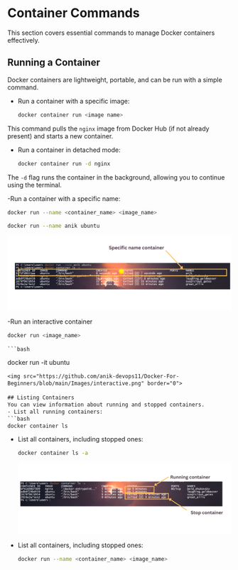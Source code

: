 # Container Commands

This section covers essential commands to manage Docker containers effectively.

## Running a Container

Docker containers are lightweight, portable, and can be run with a simple command.

- Run a container with a specific image:
  ```bash
  docker container run <image name>
  ```
This command pulls the `nginx` image from Docker Hub (if not already present) and starts a new container.
- Run a container in detached mode:
  ```bash
  docker container run -d nginx
  ```
The `-d` flag runs the container in the background, allowing you to continue using the terminal.

-Run a container with a specific name:
  ```bash
  docker run --name <container_name> <image_name>
  ```
  ```bash
  docker run --name anik ubuntu
  ```
<img src="https://github.com/anik-devops11/Docker-For-Beginners/blob/main/Images/specific-name.png" border="0">

-Run an interactive container
  ```bash
  docker run <image_name>
  ```
    ```bash
  docker run -it ubuntu
  ```
<img src="https://github.com/anik-devops11/Docker-For-Beginners/blob/main/Images/interactive.png" border="0">

## Listing Containers
You can view information about running and stopped containers.
- List all running containers:
  ```bash
  docker container ls
  ```
- List all containers, including stopped ones:
  ```bash
  docker container ls -a
  ```
  <img src="https://github.com/anik-devops11/Docker-For-Beginners/blob/main/Images/All-Container.png" border="0">

- List all containers, including stopped ones:
  ```bash
  docker run --name <container_name> <image_name>
  ```